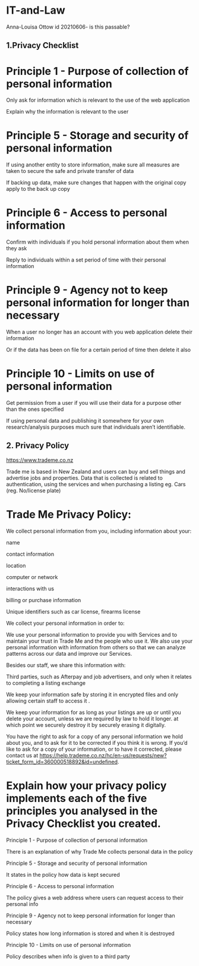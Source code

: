 # IT-and-Law
Anna-Louisa Ottow id 20210606- is this passable?

## 1.Privacy Checklist 

# Principle 1 - Purpose of collection of personal information 

Only ask for information which is relevant to the use of the web application 

Explain why the information is relevant to the user 


# Principle 5 - Storage and security of personal information 

If using another entity to store information, make sure all measures are taken to secure the safe and private transfer of data 

If backing up data, make sure changes that happen with the original copy apply to the back up copy 


# Principle 6 - Access to personal information 

Confirm with individuals if you hold personal information about them when they ask 

Reply to individuals within a set period of time with their personal information 


# Principle 9 - Agency not to keep personal information for longer than necessary 

When a user no longer has an account with you web application delete their information 

Or if the data has been on file for a certain period of time then delete it also 


# Principle 10 - Limits on use of personal information 

Get permission from a user if you will use their data for a purpose other than the ones specified 

If using personal data and publishing it somewhere for your own research/analysis purposes much sure that individuals aren’t identifiable. 

 

 

 

## 2. Privacy Policy 

https://www.trademe.co.nz 

Trade me is based in New Zealand and users can buy and sell things and advertise jobs and properties. Data that is collected is related to authentication, using the services and when purchasing a listing eg. Cars (reg. No/license plate) 

 

# Trade Me Privacy Policy: 

We collect personal information from you, including information about your: 

name 

contact information 

location 

computer or network 

interactions with us 

billing or purchase information 

Unique identifiers such as car license, firearms license 

 

We collect your personal information in order to: 

We use your personal information to provide you with Services and to maintain your trust in Trade Me and the people who use it. We also use your personal information with information from others so that we can analyze patterns across our data and improve our Services. 

Besides our staff, we share this information with: 

Third parties, such as Afterpay and job advertisers, and only when it relates to completing a listing exchange 

We keep your information safe by storing it in encrypted files and only allowing certain staff to access it . 

We keep your information for as long as your listings are up or until you delete your account, unless we are required by law to hold it longer. at which point we securely destroy it by securely erasing it digitally. 

You have the right to ask for a copy of any personal information we hold about you, and to ask for it to be corrected if you think it is wrong. If you’d like to ask for a copy of your information, or to have it corrected, please contact us at https://help.trademe.co.nz/hc/en-us/requests/new?ticket_form_id=360000518892&id=undefined. 

 


# Explain how your privacy policy implements each of the five principles you analysed in the Privacy Checklist you created. 

 
Principle 1 - Purpose of collection of personal information 

There is an explanation of why Trade Me collects personal data in the policy 

Principle 5 - Storage and security of personal information 

It states in the policy how data is kept secured 

Principle 6 - Access to personal information 

The policy gives a web address where users can request access to their personal info 

Principle 9 - Agency not to keep personal information for longer than necessary 

Policy states how long information is stored and when it is destroyed 

Principle 10 - Limits on use of personal information 

Policy describes when info is given to a third party
